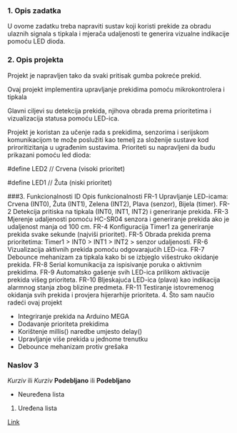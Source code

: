 ### 1. Opis zadatka

U ovome zadatku treba napraviti sustav koji koristi prekide za obradu ulaznih signala s tipkala i mjerača udaljenosti te generira vizualne indikacije pomoću LED dioda.

### 2. Opis projekta

Projekt je napravljen tako da svaki pritisak gumba pokreće prekid.

Ovaj projekt implementira upravljanje prekidima pomoću mikrokontrolera i tipkala

Glavni ciljevi su detekcija prekida, njihova obrada prema prioritetima i vizualizacija statusa pomoću LED-ica.

Projekt je koristan za učenje rada s prekidima, senzorima i serijskom komunikacijom te može poslužiti kao temelj za složenije sustave kod priroritizitanja u ugrađenim sustavima.
Prioriteti su napravljeni da budu prikazani pomoću led dioda:

#define LED2 // Crvena (visoki prioritet)

#define LED1 // Žuta (niski prioritet)

###3. Funkcionalnosti
ID 	Opis funkcionalnosti
FR-1 	Upravljanje LED-icama: Crvena (INT0), Žuta (INT1), Zelena (INT2), Plava (senzor), Bijela (timer).
FR-2 	Detekcija pritiska na tipkala (INT0, INT1, INT2) i generiranje prekida.
FR-3 	Mjerenje udaljenosti pomoću HC-SR04 senzora i generiranje prekida ako je udaljenost manja od 100 cm.
FR-4 	Konfiguracija Timer1 za generiranje prekida svake sekunde (najviši prioritet).
FR-5 	Obrada prekida prema prioritetima: Timer1 > INT0 > INT1 > INT2 > senzor udaljenosti.
FR-6 	Vizualizacija aktivnih prekida pomoću odgovarajućih LED-ica.
FR-7 	Debounce mehanizam za tipkala kako bi se izbjeglo višestruko okidanje prekida.
FR-8 	Serial komunikacija za ispisivanje poruka o aktivnim prekidima.
FR-9 	Automatsko gašenje svih LED-ica prilikom aktivacije prekida višeg prioriteta.
FR-10 	Bljeskajuća LED-ica (plava) kao indikacija alarmnog stanja zbog blizine predmeta.
FR-11 	Testiranje istovremenog okidanja svih prekida i provjera hijerarhije prioriteta.
4. Što sam naučio radeći ovaj projekt
- Integriranje prekida na Arduino MEGA
- Dodavanje prioriteta prekidima
- Korištenje millis() naredbe umjesto delay()
- Upravljanje više prekida u jednome trenutku
- Debounce mehanizam protiv grešaka
### Naslov 3

*Kurziv* ili _Kurziv_
**Podebljano** ili __Podebljano__

- Neuređena lista
1. Uređena lista

[Link]([https://example.com](https://wokwi.com/projects/427255141919498241))
